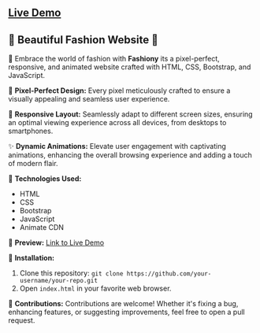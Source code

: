 ## [Live Demo](https://ibrahim-nagnur.github.io/fashion-website/)

## 👗 Beautiful Fashion Website 🌟

💃 Embrace the world of fashion with **Fashiony** its a pixel-perfect, responsive, and animated website crafted with HTML, CSS, Bootstrap, and JavaScript.

🎨 **Pixel-Perfect Design:** Every pixel meticulously crafted to ensure a visually appealing and seamless user experience.

📱 **Responsive Layout:** Seamlessly adapt to different screen sizes, ensuring an optimal viewing experience across all devices, from desktops to smartphones.

✨ **Dynamic Animations:** Elevate user engagement with captivating animations, enhancing the overall browsing experience and adding a touch of modern flair.

🚀 **Technologies Used:**
- HTML
- CSS
- Bootstrap
- JavaScript
- Animate CDN

👀 **Preview:** [Link to Live Demo](https://ibrahim-nagnur.github.io/fashion-website/)

🔧 **Installation:**
1. Clone this repository: `git clone https://github.com/your-username/your-repo.git`
2. Open `index.html` in your favorite web browser.

🌟 **Contributions:**
Contributions are welcome! Whether it's fixing a bug, enhancing features, or suggesting improvements, feel free to open a pull request.
